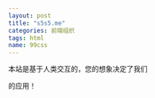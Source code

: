 ```yaml
---
layout: post
title: "s5s5.me"
categories: 前端组织
tags: html
name: 99css
---
```


本站是基于人类交互的，您的想象决定了我们
<!--break-->
的应用！
